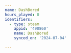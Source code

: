 ```yaml
---
name: DashBored
hours_played: 0
identifiers:
  - type: steam
    appid: '490860'
    name: DashBored
    synced_on: '2024-07-04'

---
```

